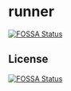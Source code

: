 # runner
[![FOSSA Status](https://app.fossa.io/api/projects/git%2Bgithub.com%2Fyabslabs%2Frunner.svg?type=shield)](https://app.fossa.io/projects/git%2Bgithub.com%2Fyabslabs%2Frunner?ref=badge_shield)



## License
[![FOSSA Status](https://app.fossa.io/api/projects/git%2Bgithub.com%2Fyabslabs%2Frunner.svg?type=large)](https://app.fossa.io/projects/git%2Bgithub.com%2Fyabslabs%2Frunner?ref=badge_large)